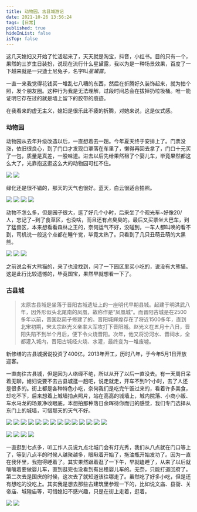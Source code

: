 ```yaml
---
title: 动物园、古县城游记
date: 2021-10-26 13:56:24
tags: [日常]
published: true
hideInList: false
isTop: false
---
```

这几天媳妇又开始了忙活起来了，天天就是淘宝，抖音，小红书。目的只有一个，果然的三岁生日装扮，说现在流行什么星黛露，我以为是一种场景效果，百度了一下越来就是一只迪士尼兔子，名字叫*星黛露*。

一直一来我觉得花钱买一堆乱七八糟的东西，然后在折腾好久装饰起来，就为拍个照，发个朋友圈。这种行为我是无法理解，过段时间总会在拔掉扔垃圾桶。唯一能证明它存在过的就是墙上留下的胶带的痕迹。

在我看来的虚无主义，媳妇是很乐此不疲的折腾，对她来说，这是仪式感。

### 动物园

动物园从去年升级改造以后，一直想着去一趟。今年夏天终于安排上了。门票没涨，依旧很良心，到了门口才发现口罩落在车里了，懒得再回去拿了，门口十元买了一包，质量是真差，一股味道。进去以后先给果然租了个婴儿车，毕竟果然都这么大了，光靠抱这逛这么大的动物园可扛不住。

![](https://img.010316.xyz//usr/hugo/image-20211026104215373.png)
![](https://img.010316.xyz//usr/hugo/image-20211026104318238.png)

绿化还是很不错的，那天的天气也很好。蓝天，白云很适合拍照。

![](https://img.010316.xyz//usr/hugo/IMG_20210724_152503_mh1627121945265.jpg)
![](https://img.010316.xyz//usr/hugo/IMG_20210724_143801_mh1627121969394.jpg)
![](https://img.010316.xyz//usr/hugo/IMG_20210724_143549.jpg)
![](https://img.010316.xyz//usr/hugo/IMG_20210724_143049_mh1627122341217.jpg)

动物不怎么多，但是园子很大，逛了好几个小时，后来坐了个观光车~好像20/人，忘记了~到了食草区，也没啥，而且还有点臭臭的。最后又买票坐大巴车，到了猛兽区，本来想看看森林之王的，奈何运气不好，没碰到，一车人都叫唤的看不到，司机说一般这个点都在睡午觉，毕竟太热了。只看到了几只丑萌丑萌的大黑熊。

![](https://img.010316.xyz//usr/hugo/IMG_20210724_135029.jpg)
![](https://img.010316.xyz//usr/hugo/IMG_20210724_135047.jpg)
![](https://img.010316.xyz//usr/hugo/IMG_20210724_135828.jpg)

之前说会有大熊猫的，来了也没找到，问了一下园区里买小吃的，说没有大熊猫。这是此行比较遗憾的，毕竟国宝，果然早就想看一下了。



### 古县城

> 太原古县城是坐落于晋阳古城遗址上的一座明代早期县城。起建于明洪武八年，因外形似头北尾南的凤凰，故称作是“凤凰城”。而晋阳古城是在2500多年以前，晋国赵简子修建了的。晋阳城辉煌存在了将近1500多年，直到北宋初期，宋太宗赵光义亲率大军攻打下晋阳城。赵光义在五月十八日，晋阳失陷不到半个月后，便下令火烧晋阳。次年，他又将汾河水、晋祠水，全都灌入城内，晋阳古城经火烧、水灌，最终变为一堆废墟。

新修缮的古县城据说投资了400亿，2013年开工，历时八年，于今年5月1日开放迎客。

一直向往古县城，但是因为人络绎不绝，所以从开了以后一直没去。有一天周日呆着无聊，媳妇说要不去古县城逛一趟吧，说走就走，开车不到1个小时，去了人还是很多的。街上都是各种特色小吃，奈何我们是吃完午饭过来的，看着许多美食，却吃不下，后来想着上城墙拍点照片，站在高高的城墙上，城内院落、小商小贩、车水马龙的场景净收眼底，本想拍那种落日余晖待你而归的感觉，我们专门选择从东门上的城墙，可惜那天的天气不好。

![](https://img.010316.xyz//usr/hugo/IMG_20210911_181327.jpg)
![](https://img.010316.xyz//usr/hugo/IMG_20211002_172824.jpg)
![](https://img.010316.xyz//usr/hugo/IMG_20211002_174046.png)
![](https://img.010316.xyz//usr/hugo/IMG_20211002_174121.png)
![](https://img.010316.xyz//usr/hugo/IMG_20211002_174815.png)
![](https://img.010316.xyz//usr/hugo/IMG_20211002_175018.png)
![](https://img.010316.xyz//usr/hugo/IMG_20210911_191524.jpg)
![](https://img.010316.xyz//usr/hugo/IMG_20211002_175647.png)
![](https://img.010316.xyz//usr/hugo/IMG_20210911_191536.jpg)
![](https://img.010316.xyz//usr/hugo/IMG_20210911_190914.jpg)
![](https://img.010316.xyz//usr/hugo/IMG_20210911_190305.jpg)
![](https://img.010316.xyz//usr/hugo/IMG_20210911_190228.jpg)
![](https://img.010316.xyz//usr/hugo/IMG_20210911_192656_mh1631366967035.jpg)
![](https://img.010316.xyz//usr/hugo/IMG_20210911_191941_mh1631369433452_edit_69637669370102.jpg)

![](https://img.010316.xyz//usr/hugo/IMG_20211002_183611.png)
![](https://img.010316.xyz//usr/hugo/IMG_20211002_183631.png)
![](https://img.010316.xyz//usr/hugo/IMG_20211002_174956.png)
![](https://img.010316.xyz//usr/hugo/IMG_20210911_192518_mh1631366947129.jpg)

一直逛到七点多，听工作人员说九点北城门会有灯光秀，我们从八点就在门口等上了，等到八点半的时候人越聚越多，眼瞅着开始了，拖油瓶开始发功了。因为一直在我怀里，我抱得睡着了。其实果然跟着逛了一下午，早就瞌睡了，从来了以后就嚷嚷着要做婴儿车，直到逛完也没看到有出租婴儿车的。无奈，只能打道回府了。
第二次去是国庆的时候，这次去了就知道该往哪走了。虽然吃了好多小吃，但是还有想吃的没吃上。其实我是想去那些古建筑里参观一下的，比如说文庙、县衙、关帝庙、城隍庙等，可惜媳妇不感兴趣，只是在街上走着，逛着。

![](https://img.010316.xyz//usr/hugo/IMG_20210911_180255_mh1631369923200.jpg)
![](https://img.010316.xyz//usr/hugo/IMG_20210911_183818.jpg)
